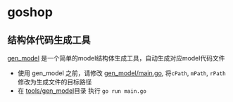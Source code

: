 # goshop


##  结构体代码生成工具

[gen_model](./tools/gen_model/main.go) 是一个简单的model结构体生成工具，自动生成对应model代码文件
- 使用 gen_model 之前，请修改 [gen_model/main.go](./tools/gen_model/main.go), 将`cPath`, `mPath`, `rPath ` 修改为生成文件的目标路径
- 在 [tools/gen_model](./tools/gen_model)目录 执行 `go run main.go`